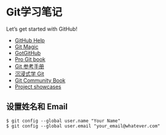 # Git学习笔记
Let’s get started with GitHub!

* [GitHub Help](https://help.github.com/)
* [Git Magic](http://www-cs-students.stanford.edu/~blynn/gitmagic/intl/zh_cn/)
* [GotGitHub](http://www.worldhello.net/gotgithub/index.html)
* [Pro Git book](https://git-scm.com/book/zh/v2)
* [Git 参考手册](http://gitref.justjavac.com/index.html)
* [沉浸式学 Git](http://igit.linuxtoy.org/contents.html)
* [Git Community Book](http://gitbook.liuhui998.com/index.html)
* [Project showcases](https://github.com/explore/)

## 设置姓名和 Email
```
$ git config --global user.name "Your Name"
$ git config --global user.email "your_email@whatever.com"
```

